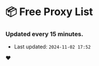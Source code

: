 # :package: Free Proxy List
### Updated every 15 minutes.

- Last updated: `2024-11-02 17:52`

:heart:
